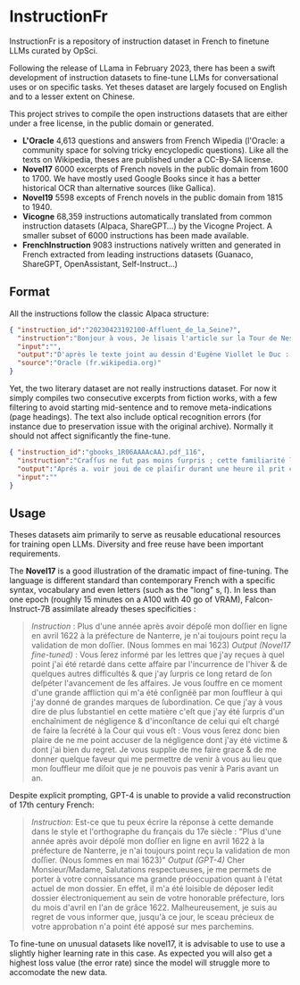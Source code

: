 # InstructionFr
InstructionFr is a repository of instruction dataset in French to finetune LLMs curated by OpSci.

Following the release of LLama in February 2023, there has been a swift development of instruction datasets to fine-tune LLMs for conversational uses or on specific tasks. Yet theses dataset are largely focused on English and to a lesser extent on Chinese. 

This project strives to compile the open instructions datasets that are either under a free license, in the public domain or generated.
* **L'Oracle** 4,613 questions and answers from French Wipedia (l'Oracle: a community space for solving tricky encyclopedic questions). Like all the texts on Wikipedia, theses are published under a CC-By-SA license.
* **Novel17** 6000 excerpts of French novels in the public domain from 1600 to 1700. We have mostly used Google Books since it has a better historical OCR than alternative sources (like Gallica).
* **Novel19** 5598 excepts of French novels in the public domain from 1815 to 1940.
* **Vicogne** 68,359 instructions automatically translated from common instruction datasets (Alpaca, ShareGPT…) by the Vicogne Project. A smaller subset of 6000 instructions has been made available.
* **FrenchInstruction** 9083 instructions natively written and generated in French extracted from leading instructions datasets (Guanaco, ShareGPT, OpenAssistant, Self-Instruct…)

## Format
All the instructions follow the classic Alpaca structure:

```json
{ "instruction_id":"20230423192100-Affluent_de_la_Seine?",
  "instruction":"Bonjour à vous, Je lisais l'article sur la Tour de Nesle et ai cliqué sur la première carte de l'article [[2]]. Juste à côté de la Tour, il y a un pont qui enjambe... qui enjambe quoi? J'ai regardé d'autres cartes et n'ai pas trouvé la réponse. La phrase sur une sorte de butte inondée par le fleuve en hiver ne m'aide pas. Si c'est une rivière, quelle rue actuelle la recouvre aujourd'hui? Formule cordiale,",
  "input":"",
  "output":"D'après le texte joint au dessin d'Eugène Viollet le Duc : « La vue perspective de cette tour (fig. 61), prise en dehors de la porte de Nesle, en fait comprendre la valeur comme poste d'observation sur le fleuve. De là des signaux pouvaient être transmis au Louvre , et vice versa, sur tout le front occidental des remparts de la rive gauche et au palais de la Cité. En amont de Paris, deux autres tours à peu près semblables à celle-ci barraient la rivière: l'une, dite tour Barbeau, formait tête du rempart sur la rive droite; l'autre, dite la Tournelle, avait la même destination sur la rive gauche. Ces deux ouvrages, qui se trouvaient au droit du milieu de l'île Saint-Louis, se reliaient avec deux autres tours élevées sur les berges de cette île, coupée alors par un fossé que remplissait la Seine ... » Ce serait donc la Seine elle-même.",
  "source":"Oracle (fr.wikipedia.org)"
}
```
Yet, the two literary dataset are not really instructions dataset. For now it simply compiles two consecutive excerpts from fiction works, with a few filtering to avoid starting mid-sentence and to remove meta-indications (page headings). The text also include optical recognition errors (for instance due to preservation issue with the original archive). Normally it should not affect significantly the fine-tune.

```json
{ "instruction_id":"gbooks_1R06AAAAcAAJ.pdf_116",
  "instruction":"Craſſus ne fut pas moins ſurpris ; cette familiarité l'inquieta . Il favoit bien que Tercie étoit trop jeune pour avoir pris des engagemens avec Ceſar avant ſon voyage des Gaules ; tout cela lui paroiſſoit un enchantement. Il lui prit les mains & les lui baiſa & fe plaignit de ce qu'elle avoit pris trop de ſoin à ſe parerpuiſqu'elle n'avoit beſoin d'aucun ornement pour lui plai re : & enſuite adreſſant la parole à Crafſusil lui de manda s'il ne croïoit pas qu'il dût préferer la conque te d'une fibelle perſonne à tout l'Univers.",
  "output":"Aprés a. voir joui de ce plaiſir durant une heure il prit congé de la Compagnie & dit à Servilia qu'il la revien droit voir dans un autre temps où la Cour ſeroit moins groſſe. Le lendemain Servilia envoya le Poëte Lucrece qui étoit alors fon Amant au lever de Ceſar pour ſavoir s'il trouveroit mauvais qu'elle achevât le ma. riage de la fille avec Craſſus. Ceſar lui dit franche ment qu'il n'avoit eu deſſein que de ſe réjouir & qu'il ne prétendoit point empêcher les avantages de Tercie & moins encore de ſuivre fon inclination . Lucrece ayant appris les fen : imens de Cefar ,lui con ſeilla de finir la choſe par un dénouëment agréable. Il fit des Vers que Celar copia ſur le champ & qu'il envoya à : Tercie par un de ſes Eſclaves. Tercie ayant reçu le billet de Celar l'ouvrit en tremblant& y lut en préſence de fa mere ce qui ſuit :",
  "input":""
}
```

## Usage
Theses datasets aim primarily to serve as reusable educational resources for training open LLMs. Diversity and free reuse have been important requirements.

The **Novel17** is a good illustration of the dramatic impact of fine-tuning. The language is different standard than contemporary French with a specific syntax, vocabulary and even letters (such as the "long" s, ſ). In less than one epoch (roughly 15 minutes on a A100 with 40 go of VRAM), Falcon-Instruct-7B assimilate already theses specificities :

> *Instruction* : Plus d'une année après avoir dépoſé mon doſſier en ligne en avril 1622 à la préfecture de Nanterre, je n'ai toujours point reçu la validation de mon doſſier. (Nous ſommes en mai 1623)
> *Output (Novel17 fine-tuned)* : Vous ſerez informé par les lettres que j'ay reçues à quel point j'ai été retardé dans cette affaire par l'incurrence de l'hiver & de quelques autres difficultés & que j'ay ſurpris ce long retard de ſon deſpéter l'avancement de ſes affaires. Je vous ſouffre en ce moment d'une grande affliction qui m'a été conſignéë par mon ſouffleur à qui j'ay donné de grandes marques de ſubordination. Ce que j'ay à vous dire de plus ſubstantiel en cette matière c'eſt que j'ay été ſurpris d'un enchaîniment de négligence & d'inconſtance de celui qui eſt chargé de faire la ſecrété à la Cour qui vous eſt : Vous vous ſerez donc bien plaire de ne me point accuser de la négligence dont j'ay été victime & dont j'ai bien du regret. Je vous supplie de me faire grace & de me donner quelque faveur qui me permettre de venir à vous au lieu que mon ſouffleur me diſoit que je ne pouvois pas venir à Paris avant un an. 

Despite explicit prompting, GPT-4 is unable to provide a valid reconstruction of 17th century French:
>*Instruction*: Est-ce que tu peux écrire la réponse à cette demande dans le style et l'orthographe du français du 17e siècle : "Plus d'une année après avoir dépoſé mon doſſier en ligne en avril 1622 à la préfecture de Nanterre, je n'ai toujours point reçu la validation de mon doſſier. (Nous ſommes en mai 1623)"
>*Output (GPT-4)* Cher Monsieur/Madame, Salutations respectueuses, je me permets de porter à votre connaissance ma grande préoccupation quant à l'état actuel de mon dossier. En effet, il m'a été loisible de déposer ledit dossier électroniquement au sein de votre honorable préfecture, lors du mois d'avril en l'an de grâce 1622. Malheureusement, je suis au regret de vous informer que, jusqu'à ce jour, le sceau précieux de votre approbation n'a point été apposé sur mes parchemins.

To fine-tune on unusual datasets like novel17, it is advisable to use to use a slightly higher learning rate in this case. As expected you will also get a highest loss value (the error rate) since the model will struggle more to accomodate the new data.
